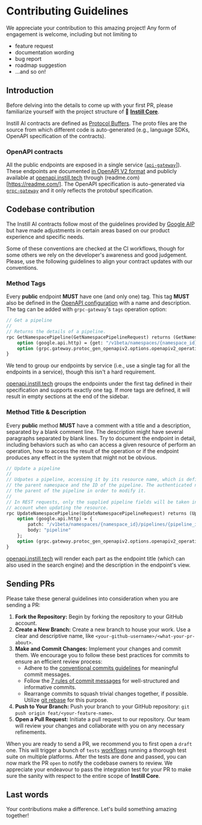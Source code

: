 # Contributing Guidelines

We appreciate your contribution to this amazing project! Any form of engagement is welcome, including but not limiting to
- feature request
- documentation wording
- bug report
- roadmap suggestion
- ...and so on!

## Introduction

Before delving into the details to come up with your first PR, please
familiarize yourself with the project structure of 🔮 [**Instill
Core**](https://github.com/instill-ai/instill-core).

Instill AI contracts are defined as [Protocol
Buffers](https://protobuf.dev/). The proto files are the source from which
different code is auto-generated (e.g., language SDKs, OpenAPI
specification of the contracts).

### OpenAPI contracts

All the public endpoints are exposed in a single service
([`api-gateway`](https://github.com/instill-ai/api-gateway)]). These
endpoints are documented [in OpenAPI V2
format](../openapi/v2/service.swagger.yaml) and publicly available at
[openapi.instill.tech](https://openapi.instill.tech/) through
(readme.com)[https://readme.com/]. The OpenAPI specification is
auto-generated via [`grpc-gateway`](https://grpc-ecosystem.github.io/grpc-gateway/)
and it only reflects the protobuf specification.

## Codebase contribution

The Instill AI contracts follow most of the guidelines provided by [Google
AIP](https://google.aip.dev/) but have made adjustments in certain areas
based on our product experience and specific needs.

Some of these conventions are checked at the CI workflows, though for some
others we rely on the developer's awareness and good judgement. Please,
use the following guidelines to align your contract updates with our
conventions.

### Method Tags

Every **public** endpoint **MUST** have one (and only one) tag. This tag
**MUST** also be defined in the [OpenAPI
configuration](../openapi/v2/conf.proto) with a name and description. The
tag can be added with `grpc-gateway`'s `tags` operation option:

```proto
// Get a pipeline
//
// Returns the details of a pipeline.
rpc GetNamespacePipeline(GetNamespacePipelineRequest) returns (GetNamespacePipelineResponse) {
    option (google.api.http) = {get: "/v1beta/namespaces/{namespace_id}/pipelines/{pipeline_id}"};
    option (grpc.gateway.protoc_gen_openapiv2.options.openapiv2_operation) = {tags: "💧 VDP"};
}
```

We tend to group our endpoints by service (i.e., use a single tag for all
the endpoints in a service), though this isn't a hard requirement.

[openapi.instill.tech](https://openapi.instill.tech) groups the endpoints
under the first tag defined in their specification and supports exactly one
tag. If more tags are defined, it will result in empty sections at the end
of the sidebar.

### Method Title & Description

Every **public** method **MUST** have a comment with a title and a
description, separated by a blank comment line. The description might have
several paragraphs separated by blank lines. Try to document the endpoint
in detail, including behaviors such as who can access a given resource of
perform an operation, how to access the result of the operation or if the
endpoint produces any effect in the system that might not be obvious.

```proto
// Update a pipeline
//
// Udpates a pipeline, accessing it by its resource name, which is defined by
// the parent namespace and the ID of the pipeline. The authenticated namespace must be
// the parent of the pipeline in order to modify it.
//
// In REST requests, only the supplied pipeline fields will be taken into
// account when updating the resource.
rpc UpdateNamespacePipeline(UpdateNamespacePipelineRequest) returns (UpdateNamespacePipelineResponse) {
    option (google.api.http) = {
        patch: "/v1beta/namespaces/{namespace_id}/pipelines/{pipeline_id}"
        body: "pipeline"
    };
    option (grpc.gateway.protoc_gen_openapiv2.options.openapiv2_operation) = {tags: "💧 VDP"};
}
```

[openapi.instill.tech](https://openapi.instill.tech) will render each part
as the endpoint title (which can also used in the search engine) and the
description in the endpoint's view.

## Sending PRs

Please take these general guidelines into consideration when you are sending a PR:

1. **Fork the Repository:** Begin by forking the repository to your GitHub account.
2. **Create a New Branch:** Create a new branch to house your work. Use a clear and descriptive name, like `<your-github-username>/<what-your-pr-about>`.
3. **Make and Commit Changes:** Implement your changes and commit them. We encourage you to follow these best practices for commits to ensure an efficient review process:
   - Adhere to the [conventional commits guidelines](https://www.conventionalcommits.org/) for meaningful commit messages.
   - Follow the [7 rules of commit messages](https://chris.beams.io/posts/git-commit/) for well-structured and informative commits.
   - Rearrange commits to squash trivial changes together, if possible. Utilize [git rebase](http://gitready.com/advanced/2009/03/20/reorder-commits-with-rebase.html) for this purpose.
4. **Push to Your Branch:** Push your branch to your GitHub repository: `git push origin feat/<your-feature-name>`.
5. **Open a Pull Request:** Initiate a pull request to our repository. Our team will review your changes and collaborate with you on any necessary refinements.

When you are ready to send a PR, we recommend you to first open a `draft` one. This will trigger a bunch of `tests` [workflows](https://github.com/instill-ai/connector-ai/tree/main/.github/workflows) running a thorough test suite on multiple platforms. After the tests are done and passed, you can now mark the PR `open` to notify the codebase owners to review. We appreciate your endeavour to pass the integration test for your PR to make sure the sanity with respect to the entire scope of **Instill Core**.

## Last words

Your contributions make a difference. Let's build something amazing together!
